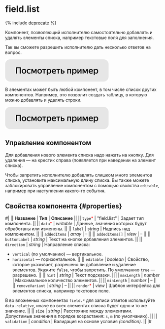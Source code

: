 # field.list

{% include [deprecate](../../_includes/deprecate.md) %}

Компонент, позволяющий исполнителю самостоятельно добавлять и удалять элементы списка, например текстовые поля для заполнения.

Так вы сможете разрешить исполнителю дать несколько ответов на вопрос.

[![Посмотреть пример в песочнице](../_images/buttons/view-example.svg)](https://ya.cc/t/xf4LDQxv3twaqu)

В элементах может быть любой компонент, в том числе список других компонентов. Например, это позволит создать таблицу, в которую можно добавлять и удалять строки.

[![Посмотреть пример в песочнице](../_images/buttons/view-example.svg)](https://ya.cc/t/tVHr1NWP3twdKm)

## Управление компонентом

Для добавления нового элемента списка надо нажать на кнопку. Для удаления — на крестик справа (появляется при наведении на элемент списка).

Чтобы запретить исполнителю добавлять слишком много элементов списка, установите максимальную длину списка. Вы также можете заблокировать управление компонентом с помощью свойства `editable`, например при наступлении какого-то события.

## Свойства компонента {#properties}

#|
|| **Название** | **Тип** | **Описание** ||
|| `type`<span style="color: red">\*</span> | "field.list" | Задает тип компонента. ||
|| `data`<span style="color: red">\*</span> | _writable_ | Данные, значения которых будут обработаны или изменены. ||
|| `label` | _string_ | Надпись над компонентом. ||
|| `addedItems` | _array_ | – ||
|| `addedItems[]` | _view_ | – ||
|| `buttonLabel` | _string_ | Текст на кнопке добавления элементов. ||
|| `direction` | _string_ | Направление списка:

- `vertical` (по умолчанию) — вертикальное.
- `horizontal` — горизонтальное. ||
  || `editable` | _boolean_ | Свойство, которое указывает, разрешено ли добавление и удаление элементов. Укажите `false`, чтобы запретить. По умолчанию `true` — разрешено. ||
  || `hint` | _string_ | Текст подсказки. ||
  || `maxLength` | _number_ | Максимальное количество элементов. ||
  || `minLength` | _number_ | – ||
  || `removeVariant` | _string_ | – ||
  || `render`<span style="color: red">\*</span> | _view_ | Шаблон интерфейса для элементов списка, например текстовое поле.

В во вложенных компонентах `field.*` для записи ответов используйте `data.relative`, иначе во всех элементах списка будет одно и то же значение. ||
|| `size` | _string_ | Расстояние между элементами. Допустимые значения в порядке возрастания: `s`, `m` (по умолчанию). ||
|| `validation` | _condition_ | Валидация на основе условия _(condition)_. ||
|#
